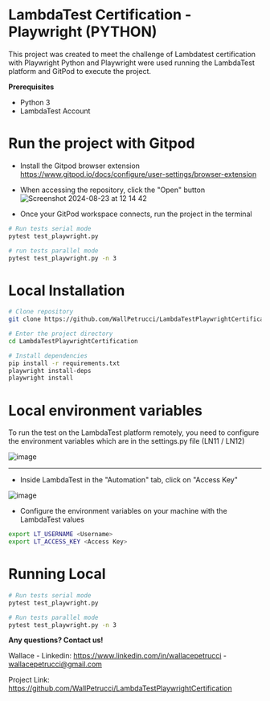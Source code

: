 # LambdaTest Certification - Playwright (PYTHON)

This project was created to meet the challenge of Lambdatest certification with Playwright
Python and Playwright were used running the LambdaTest platform and GitPod to execute the project.

**Prerequisites**
- Python 3
- LambdaTest Account

# Run the project with Gitpod
- Install the Gitpod browser extension
  https://www.gitpod.io/docs/configure/user-settings/browser-extension

- When accessing the repository, click the "Open" button
![Screenshot 2024-08-23 at 12 14 42](https://github.com/user-attachments/assets/9941ed99-54ed-451b-9f97-0ea3630a20ba)


- Once your GitPod workspace connects, run the project in the terminal
```bash
# Run tests serial mode
pytest test_playwright.py

# run tests parallel mode
pytest test_playwright.py -n 3
```

# Local Installation
```bash
# Clone repository
git clone https://github.com/WallPetrucci/LambdaTestPlaywrightCertification

# Enter the project directory
cd LambdaTestPlaywrightCertification

# Install dependencies
pip install -r requirements.txt
playwright install-deps
playwright install
```

# Local environment variables
To run the test on the LambdaTest platform remotely, you need to configure the environment variables
which are in the settings.py file (LN11 / LN12)

![image](https://github.com/user-attachments/assets/69976eec-8f76-436f-9047-f35e8cc1e441)

-----

- Inside LambdaTest in the "Automation" tab, click on "Access Key"
  
![image](https://github.com/user-attachments/assets/a1347bec-9d24-47e1-a3c5-73030ddd91d5)

- Configure the environment variables on your machine with the LambdaTest values
```bash
export LT_USERNAME <Username>
export LT_ACCESS_KEY <Access Key>
```

# Running Local
```bash
# Run tests serial mode
pytest test_playwright.py

# Run tests parallel mode
pytest test_playwright.py -n 3
```

**Any questions? Contact us!**

Wallace - Linkedin: https://www.linkedin.com/in/wallacepetrucci - wallacepetrucci@gmail.com

Project Link: https://github.com/WallPetrucci/LambdaTestPlaywrightCertification
